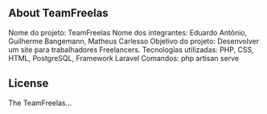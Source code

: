 ## About TeamFreelas

Nome do projeto:  TeamFreelas
Nome dos integrantes: Eduardo Antônio, Guilherme Bangemann, Matheus Carlesso 
Objetivo do projeto: Desenvolver um site para trabalhadores Freelancers.
Tecnologias utilizadas: PHP, CSS, HTML, PostgreSQL, Framework Laravel
Comandos: php artisan serve



## License

The TeamFreelas...
